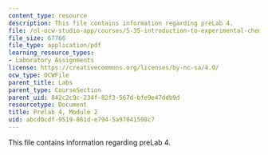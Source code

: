 ```yaml
---
content_type: resource
description: This file contains information regarding preLab 4.
file: /ol-ocw-studio-app/courses/5-35-introduction-to-experimental-chemistry-fall-2012/abcd0cdf9519861de7945a97041598c7_MIT5_35F12_prelab4module2.pdf
file_size: 67766
file_type: application/pdf
learning_resource_types:
- Laboratory Assignments
license: https://creativecommons.org/licenses/by-nc-sa/4.0/
ocw_type: OCWFile
parent_title: Labs
parent_type: CourseSection
parent_uid: 842c2c9c-234f-82f3-567d-bfe9e47ddb9d
resourcetype: Document
title: Prelab 4, Module 2
uid: abcd0cdf-9519-861d-e794-5a97041598c7
---
```

This file contains information regarding preLab 4.